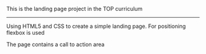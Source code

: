 This is the landing page project in the TOP curriculum

------------------------------------------------------

Using HTML5 and CSS to create a simple landing page.
For positioning flexbox is used

The page contains a call to action area